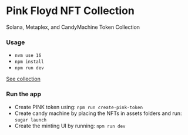 # Pink Floyd NFT Collection

Solana, Metaplex, and CandyMachine Token Collection

### Usage

- `nvm use 16`
- `npm install`
- `npm run dev`

[See collection](https://www.solaneyes.com/address/EffvnFd2wSJEGYphmV7a6Nta4W8rNntkF94WxLeTwoPF)


### Run the app

- Create PINK token using: `npm run create-pink-token`
- Create candy machine by placing the NFTs in assets folders and run: `sugar launch`
- Create the minting UI by running: `npm run dev`
